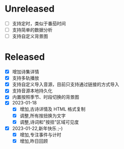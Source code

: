 # Unreleased

- [ ] 支持定时，类似于番茄时间
- [ ] 支持简单的数据分析
- [ ] 支持自定义背景图

# Released

- [x] 增加诗集详情
- [x] 支持多轨播放
- [x] 支持自定义导入音源，目前只支持通过链接的方式导入
- [x] 支持音源本地持久化
- [x] 内置按照季节、时段切换的背景图
- [x] 2023-01-18
  - [x] 增加,古诗详情及 HTML 格式复制
  - [x] 调整,所有按扭换为文字
  - [x] 调整,诗词和"按扭"区域可见度
- [x] 2023-01-22,新年快乐 ;-)
  - [x] 增加,专注事件与计时
  - [x] 增加,昨日回顾
